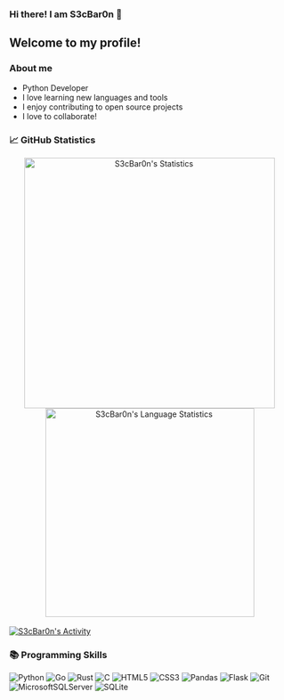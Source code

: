### Hi there! I am S3cBar0n 👋

## Welcome to my profile!

### About me
- Python Developer
- I love learning new languages and tools
- I enjoy contributing to open source projects
- I love to collaborate!

### 📈 GitHub Statistics
<div align="center">
  <!-- https://github.com/anuraghazra/github-readme-stats -->
  <a href="https://github.com/anuraghazra/github-readme-stats"><img align="center" width="450px" src="https://github-readme-stats.vercel.app/api?username=S3cBar0n&show_icons=true&include_all_commits=true&theme=radical" alt="S3cBar0n's Statistics"/></a>
  <a href="https://github.com/anuraghazra/github-readme-stats"><img align="center" width="375px" src="https://github-readme-stats.vercel.app/api/top-langs/?username=S3cBar0n&layout=compact&theme=radical" alt="S3cBar0n's Language Statistics"/></a>
</div>
<br>
<!-- https://github.com/ashutosh00710/github-readme-activity-graph -->
<a href="https://github.com/ashutosh00710/github-readme-activity-graph"><img alt="S3cBar0n's Activity" src="https://activity-graph.herokuapp.com/graph?username=S3cBar0n&custom_title=Open%20Source%20Contributions%20By%20S3cBar0n&bg_color=141321&color=a9fef7&line=fe428e&point=f8d847&hide_border=true" /></a>

### 📚 Programming Skills
![Python](https://img.shields.io/badge/python-3670A0?style=for-the-badge&logo=python&logoColor=ffdd54)
![Go](https://img.shields.io/badge/go-%2300ADD8.svg?style=for-the-badge&logo=go&logoColor=white)
![Rust](https://img.shields.io/badge/rust-%23000000.svg?style=for-the-badge&logo=rust&logoColor=white)
![C](https://img.shields.io/badge/c-%2300599C.svg?style=for-the-badge&logo=c&logoColor=white)
![HTML5](https://img.shields.io/badge/html5-%23E34F26.svg?style=for-the-badge&logo=html5&logoColor=white)
![CSS3](https://img.shields.io/badge/css3-%231572B6.svg?style=for-the-badge&logo=css3&logoColor=white)
![Pandas](https://img.shields.io/badge/pandas-%23150458.svg?style=for-the-badge&logo=pandas&logoColor=white)
![Flask](https://img.shields.io/badge/flask-%23000.svg?style=for-the-badge&logo=flask&logoColor=white)
![Git](https://img.shields.io/badge/git-%23F05033.svg?style=for-the-badge&logo=git&logoColor=white)
![MicrosoftSQLServer](https://img.shields.io/badge/Microsoft%20SQL%20Sever-CC2927?style=for-the-badge&logo=microsoft%20sql%20server&logoColor=white)
![SQLite](https://img.shields.io/badge/sqlite-%2307405e.svg?style=for-the-badge&logo=sqlite&logoColor=white)


